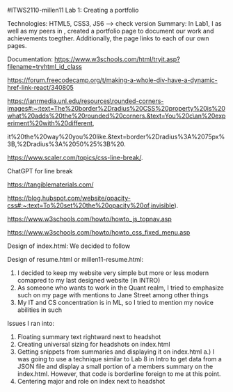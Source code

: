 #ITWS2110-millen11
Lab 1: Creating a portfolio

Technologies: HTML5, CSS3, JS6 --> check version
Summary:
In Lab1, I as well as my peers in <group name>, created a portfolio page to document our work and achievements toegther. 
Additionally, the page links to each of our own pages.

Documentation:
 https://www.w3schools.com/html/tryit.asp?filename=tryhtml_id_class

 https://forum.freecodecamp.org/t/making-a-whole-div-have-a-dynamic-href-link-react/340805
 
 https://ianrmedia.unl.edu/resources\rounded-corners-images#:~:text=The%20border%2Dradius%20CSS%20property%20is%20what%20adds%20the%20rounded%20corners.&text=You%20c\an%20experiment%20with%20different,

 it%20the%20way%20you%20like.&text=border%2Dradius%3A%2075px%3B,%2Dradius%3A%2050%25%3B%20.
 
 https://www.scaler.com/topics/css-line-break/. 
 
 ChatGPT for line break


https://tangiblematerials.com/

https://blog.hubspot.com/website/opacity-css#:~:text=To%20set%20the%20opacity%20of,invisible).

https://www.w3schools.com/howto/howto_js_topnav.asp

https://www.w3schools.com/howto/howto_css_fixed_menu.asp



Design of index.html:
We decided to follow <insert design principle>

Design of resume.html or millen11-resume.html:
   1. I decided to keep my website very simple but more or less modern comapred to my last designed website (in INTRO)
   2. As someone who wants to work in the Quant realm, I tried to emphasize such on my page with mentions to Jane Street among other things
   3. My IT and CS concentration is in ML, so I tried to mention my novice abilities in such

Issues I ran into:
1. Floating summary text rightward next to headshot
2. Creating universal sizing for headshots on index.html
3. Getting snippets from summaries and displaying it on index.html 
   a.) I was going to use a technique similar to Lab 8 in Intro to get data from a JSON file and display a small portion of a members summary on the index.html. However, that code is borderline foreign to me at this point.
4. Centering major and role on index next to headshot